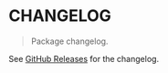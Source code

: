 # CHANGELOG

> Package changelog.

See [GitHub Releases](https://github.com/stdlib-js/stats-base-dists-weibull-variance/releases) for the changelog.